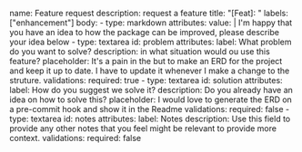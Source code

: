 name: Feature request
description: request a feature
title: "[Feat]: "
labels: ["enhancement"]
body:
    - type: markdown
      attributes:
          value: |
              I'm happy that you have an idea to how the package can be improved, please describe your idea below
    - type: textarea
      id: problem
      attributes:
          label: What problem do you want to solve?
          description: in what situation would ou use this feature?
          placeholder: It's a pain in the but to make an ERD for the project and keep it up to date. I have to update it whenever I make a change to the struture.
      validations:
          required: true
    - type: textarea
      id: solution
      attributes:
          label: How do you suggest we solve it?
          description: Do you already have an idea on how to solve this?
          placeholder: I would love to generate the ERD on a pre-commit hook and show it in the Readme
      validations:
          required: false
    - type: textarea
      id: notes
      attributes:
          label: Notes
          description: Use this field to provide any other notes that you feel might be relevant to provide more context.
      validations:
          required: false
